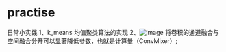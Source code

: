 # practise
日常小实践
1、k_means   均值聚类算法的实现
2、![image](https://user-images.githubusercontent.com/53281528/198859897-0257d886-5b7b-40b6-9a03-b98ed325ca4f.png)
   将卷积的通道融合与空间融合分开可以显著降低参数，也就是计算量（ConvMixer）;
